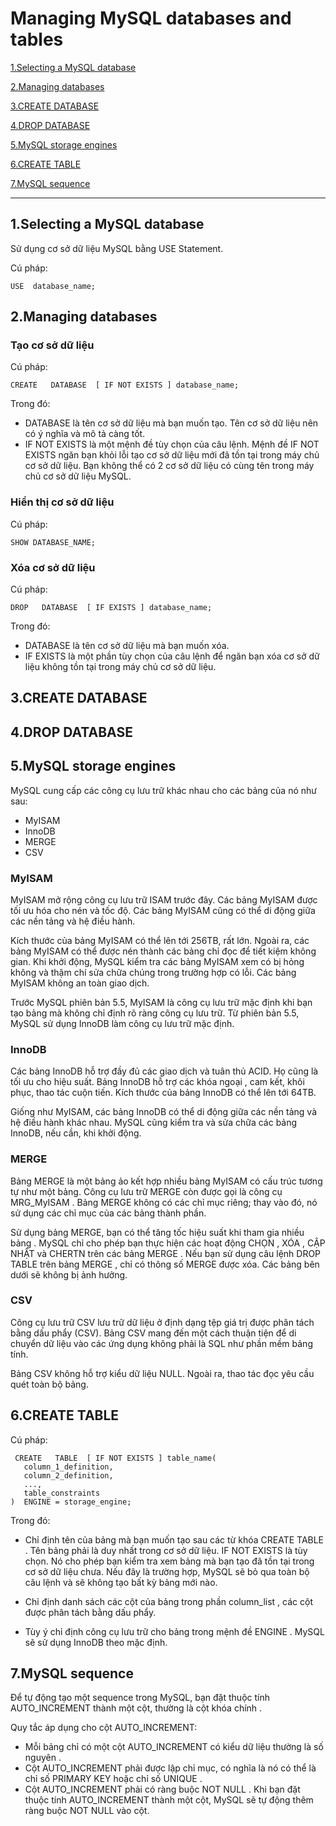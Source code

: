 # Managing MySQL databases and tables

[1.Selecting a MySQL database](#1)

[2.Managing databases](#2)

[3.CREATE DATABASE ](#3)

[4.DROP DATABASE](#4)

[5.MySQL storage engines](#5)

[6.CREATE TABLE](#6)

[7.MySQL sequence](#7)

-----

<a name ="1"></a>
## 1.Selecting a MySQL database

Sử dụng cơ sở dữ liệu MySQL bằng USE Statement.

Cú pháp:
```
USE  database_name;
```

<a name ="2"></a>
## 2.Managing databases
### Tạo cơ sở dữ liệu

Cú pháp:
```
CREATE   DATABASE  [ IF NOT EXISTS ] database_name;
```
Trong đó:
- DATABASE là tên cơ sở dữ liệu mà bạn muốn tạo. Tên cơ sở dữ liệu nên có ý nghĩa và mô tả càng tốt.
- IF NOT EXISTS là một mệnh đề tùy chọn của câu lệnh. Mệnh đề IF NOT EXISTS ngăn bạn khỏi lỗi tạo cơ sở dữ liệu mới đã tồn tại trong máy chủ cơ sở dữ liệu. Bạn không thể có 2 cơ sở dữ liệu có cùng tên trong máy chủ cơ sở dữ liệu MySQL. 


### Hiển thị cơ sở dữ liệu
Cú pháp:
```
SHOW DATABASE_NAME;
```

### Xóa cơ sở dữ liệu

Cú pháp:
```
DROP   DATABASE  [ IF EXISTS ] database_name;
```
Trong đó:
- DATABASE là tên cơ sở dữ liệu mà bạn muốn xóa.
- IF EXISTS là một phần tùy chọn của câu lệnh để ngăn bạn xóa cơ sở dữ liệu không tồn tại trong máy chủ cơ sở dữ liệu.
<a name ="3"></a>
## 3.CREATE DATABASE


<a name ="4"></a>
## 4.DROP DATABASE


<a name ="5"></a>
## 5.MySQL storage engines
MySQL cung cấp các công cụ lưu trữ khác nhau cho các bảng của nó như sau:

- MyISAM
- InnoDB
- MERGE
- CSV

### MyISAM

MyISAM mở rộng công cụ lưu trữ ISAM trước đây. Các bảng MyISAM được tối ưu hóa cho nén và tốc độ. Các bảng MyISAM cũng có thể di động giữa các nền tảng và hệ điều hành.

Kích thước của bảng MyISAM có thể lên tới 256TB, rất lớn. Ngoài ra, các bảng MyISAM có thể được nén thành các bảng chỉ đọc để tiết kiệm không gian. Khi khởi động, MySQL kiểm tra các bảng MyISAM xem có bị hỏng không và thậm chí sửa chữa chúng trong trường hợp có lỗi. Các bảng MyISAM không an toàn giao dịch.

Trước MySQL phiên bản 5.5, MyISAM là công cụ lưu trữ mặc định khi bạn tạo bảng mà không chỉ định rõ ràng công cụ lưu trữ. Từ phiên bản 5.5, MySQL sử dụng InnoDB làm công cụ lưu trữ mặc định. 

### InnoDB

Các bảng InnoDB hỗ trợ đầy đủ các giao dịch và tuân thủ ACID. Họ cũng là tối ưu cho hiệu suất. Bảng InnoDB hỗ trợ các khóa ngoại , cam kết, khôi phục, thao tác cuộn tiến. Kích thước của bảng InnoDB có thể lên tới 64TB.

Giống như MyISAM, các bảng InnoDB có thể di động giữa các nền tảng và hệ điều hành khác nhau. MySQL cũng kiểm tra và sửa chữa các bảng InnoDB, nếu cần, khi khởi động. 
### MERGE

Bảng MERGE là một bảng ảo kết hợp nhiều bảng MyISAM có cấu trúc tương tự như một bảng. Công cụ lưu trữ MERGE còn được gọi là công cụ MRG_MyISAM . Bảng MERGE không có các chỉ mục riêng; thay vào đó, nó sử dụng các chỉ mục của các bảng thành phần.

Sử dụng bảng MERGE, bạn có thể tăng tốc hiệu suất khi tham gia nhiều bảng . MySQL chỉ cho phép bạn thực hiện các hoạt động CHỌN , XÓA , CẬP NHẬT và CHERTN trên các bảng MERGE . Nếu bạn sử dụng câu lệnh DROP TABLE trên bảng MERGE , chỉ có thông số MERGE được xóa. Các bảng bên dưới sẽ không bị ảnh hưởng. 

### CSV

Công cụ lưu trữ CSV lưu trữ dữ liệu ở định dạng tệp giá trị được phân tách bằng dấu phẩy (CSV). Bảng CSV mang đến một cách thuận tiện để di chuyển dữ liệu vào các ứng dụng không phải là SQL như phần mềm bảng tính.

Bảng CSV không hỗ trợ kiểu dữ liệu NULL. Ngoài ra, thao tác đọc yêu cầu quét toàn bộ bảng. 

<a name ="6"></a>
## 6.CREATE TABLE
Cú pháp:
```
 CREATE   TABLE  [ IF NOT EXISTS ] table_name(
   column_1_definition,
   column_2_definition,
   ...,
   table_constraints
)  ENGINE = storage_engine;
```
Trong đó:

- Chỉ định tên của bảng mà bạn muốn tạo sau các từ khóa CREATE TABLE . Tên bảng phải là duy nhất trong cơ sở dữ liệu. IF NOT EXISTS là tùy chọn. Nó cho phép bạn kiểm tra xem bảng mà bạn tạo đã tồn tại trong cơ sở dữ liệu chưa. Nếu đây là trường hợp, MySQL sẽ bỏ qua toàn bộ câu lệnh và sẽ không tạo bất kỳ bảng mới nào.

- Chỉ định danh sách các cột của bảng trong phần column_list , các cột được phân tách bằng dấu phẩy.

- Tùy ý chỉ định công cụ lưu trữ cho bảng trong mệnh đề ENGINE . MySQL sẽ sử dụng InnoDB theo mặc định. 

<a name ="7"></a>
## 7.MySQL sequence

Để tự động tạo một sequence trong MySQL, bạn đặt thuộc tính AUTO_INCREMENT thành một cột, thường là cột khóa chính .

Quy tắc áp dụng cho cột AUTO_INCREMENT:

- Mỗi bảng chỉ có một cột AUTO_INCREMENT có kiểu dữ liệu thường là số nguyên .
- Cột AUTO_INCREMENT phải được lập chỉ mục, có nghĩa là nó có thể là chỉ số PRIMARY KEY hoặc chỉ số UNIQUE .
- Cột AUTO_INCREMENT phải có ràng buộc NOT NULL . Khi bạn đặt thuộc tính AUTO_INCREMENT thành một cột, MySQL sẽ tự động thêm ràng buộc NOT NULL vào cột. 
